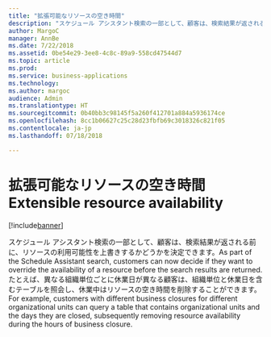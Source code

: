 ```yaml
---
title: "拡張可能なリソースの空き時間"
description: "スケジュール アシスタント検索の一部として、顧客は、検索結果が返される前に、リソースの利用可能性を上書きするかどうかを決定できます。"
author: MargoC
manager: AnnBe
ms.date: 7/22/2018
ms.assetid: 0be54e29-3ee8-4c8c-89a9-558cd47544d7
ms.topic: article
ms.prod: 
ms.service: business-applications
ms.technology: 
ms.author: margoc
audience: Admin
ms.translationtype: HT
ms.sourcegitcommit: 0b40bb3c98145f5a260f412701a884a5936174ce
ms.openlocfilehash: 8cc1b06627c25c28d23fbfb69c3018326c821f05
ms.contentlocale: ja-jp
ms.lasthandoff: 07/18/2018

---
```


#  <a name="extensible-resource-availability"></a><span data-ttu-id="97fbc-103">拡張可能なリソースの空き時間</span><span class="sxs-lookup"><span data-stu-id="97fbc-103">Extensible resource availability</span></span>


[!include[banner](../../../../includes/banner.md)]

<span data-ttu-id="97fbc-104">スケジュール アシスタント検索の一部として、顧客は、検索結果が返される前に、リソースの利用可能性を上書きするかどうかを決定できます。</span><span class="sxs-lookup"><span data-stu-id="97fbc-104">As part of the Schedule Assistant search, customers can now decide if they want to override the availability of a resource before the search results are returned.</span></span> <span data-ttu-id="97fbc-105">たとえば、異なる組織単位ごとに休業日が異なる顧客は、組織単位と休業日を含むテーブルを照会し、休業中はリソースの空き時間を削除することができます。</span><span class="sxs-lookup"><span data-stu-id="97fbc-105">For example, customers with different business closures for different organizational units can query a table that contains organizational units and the days they are closed, subsequently removing resource availability during the hours of business closure.</span></span> 


